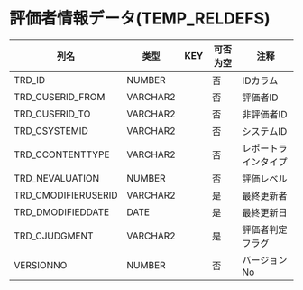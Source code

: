 # 評価者情報データ(TEMP_RELDEFS)
| 列名   | 类型   | KEY  | 可否为空 | 注释   |
| ---- | ---- | ---- | ---- | ---- |
|TRD_ID|NUMBER||否|IDカラム|
|TRD_CUSERID_FROM|VARCHAR2||否|評価者ID|
|TRD_CUSERID_TO|VARCHAR2||否|非評価者ID|
|TRD_CSYSTEMID|VARCHAR2||否|システムID|
|TRD_CCONTENTTYPE|VARCHAR2||否|レポートラインタイプ|
|TRD_NEVALUATION|NUMBER||否|評価レベル|
|TRD_CMODIFIERUSERID|VARCHAR2||是|最終更新者|
|TRD_DMODIFIEDDATE|DATE||是|最終更新日|
|TRD_CJUDGMENT|VARCHAR2||是|評価者判定フラグ|
|VERSIONNO|NUMBER||否|バージョンNo|
